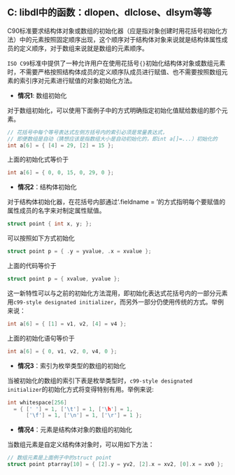 ## C: libdl中的函数：dlopen、dlclose、dlsym等等

C90标准要求结构体对象或数组的初始化器（应是指对象创建时用花括号初始化方法）中的元素按照固定顺序出现，这个顺序对于结构体对象来说就是结构体属性成员的定义顺序，对于数组来说就是数组的元素顺序。

`ISO C99`标准中提供了一种允许用户在使用花括号`{}`初始化结构体对象或数组元素时，不需要严格按照结构体成员的定义顺序队成员进行赋值、也不需要按照数组元素的索引序对元素进行赋值的对象初始化方法。

* **情况1**: 数组初始化

对于数组初始化，可以使用下面例子中的方式明确指定初始化值赋给数组的那个元素。

```c
// 花括号中每个等号表达式左侧方括号内的索引必须是常量表达式，
// 即便数组是自动（猜想应该是指数组大小是自动初始化的，即int a[]=...）初始化的
int a[6] = { [4] = 29, [2] = 15 };
```

上面的初始化式等价于

```c
int a[6] = { 0, 0, 15, 0, 29, 0 };
```

* **情况2**：结构体初始化

对于结构体初始化器，在花括号内部通过‘.fieldname = ’的方式指明每个要赋值的属性成员的名字来对制定属性赋值。

```c
struct point { int x, y; };
```

可以按照如下方式初始化

```c
struct point p = { .y = yvalue, .x = xvalue };
```

上面的代码等价于

```c
struct point p = { xvalue, yvalue };
```

这一新特性可以与之前的初始化方法混用，即初始化表达式花括号内的一部分元素用`c99-style designated initializer`，而另外一部分仍使用传统的方式。举例来说：

```c
int a[6] = { [1] = v1, v2, [4] = v4 };
```

上面的初始化语句等价于

```c
int a[6] = { 0, v1, v2, 0, v4, 0 };
```

* **情况3**：索引为枚举类型的数组的初始化

当被初始化的数组的索引下表是枚举类型时，`c99-style designated initializer`的初始化方式将变得特别有用。举例来说:

```c
int whitespace[256]
  = { [' '] = 1, ['\t'] = 1, ['\h'] = 1,
      ['\f'] = 1, ['\n'] = 1, ['\r'] = 1 };
```

* **情况4**：元素是结构体对象的数组的初始化

当数组元素是自定义结构体对象时，可以用如下方法：

```c
// 数组元素是上面例子中的struct point
struct point ptarray[10] = { [2].y = yv2, [2].x = xv2, [0].x = xv0 };
```



